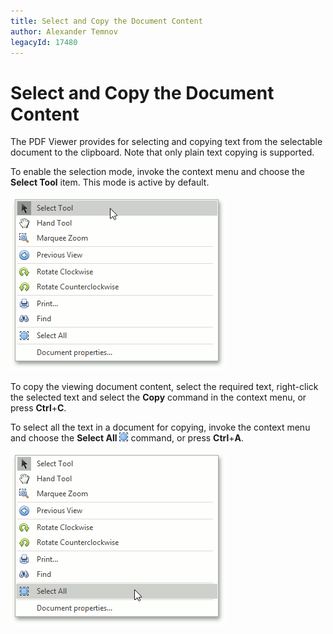```yaml
---
title: Select and Copy the Document Content
author: Alexander Temnov
legacyId: 17480
---
```

# Select and Copy the Document Content
The PDF Viewer provides for selecting and copying text from the selectable document to the clipboard. Note that only plain text copying is supported.

To enable the selection mode, invoke the context menu and choose the **Select Tool** item. This mode is active by default.

![pdf-viewer-11](../../images/img24456.png)

To copy the viewing document content, select the required text, right-click the selected text and select the **Copy** command in the context menu, or press **Ctrl**+**C**.

To select all the text in a document for copying, invoke the context menu and choose the **Select All** ![pdf-viewer-select-all](../../images/img24383.png) command, or press **Ctrl**+**A**.

![pdf-viewer-10](../../images/img24454.png)